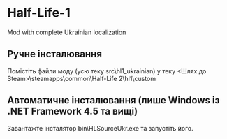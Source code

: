 # Half-Life-1
Mod with complete Ukrainian localization

## Ручне інсталювання
Помістіть файли моду (усю теку src\hl1_ukrainian) у теку  <Шлях до Steam>\steamapps\common\Half-Life 2\hl1\custom

## Автоматичне інсталювання (лише Windows із .NET Framework 4.5 та вищі)
Завантажте інсталятор bin\HLSourceUkr.exe та запустіть його.
